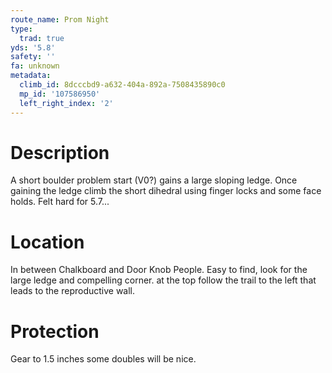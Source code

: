 ```yaml
---
route_name: Prom Night
type:
  trad: true
yds: '5.8'
safety: ''
fa: unknown
metadata:
  climb_id: 8dcccbd9-a632-404a-892a-7508435890c0
  mp_id: '107586950'
  left_right_index: '2'
---
```

# Description
A short boulder problem start (V0?) gains a large sloping ledge.  Once gaining the ledge climb the short dihedral using finger locks and some face holds.  Felt hard for 5.7...

# Location
In between Chalkboard and Door Knob People.  Easy to find, look for the large ledge and compelling corner.  at the top follow the trail to the left that leads to the reproductive wall.

# Protection
Gear to 1.5 inches some doubles will be nice.
